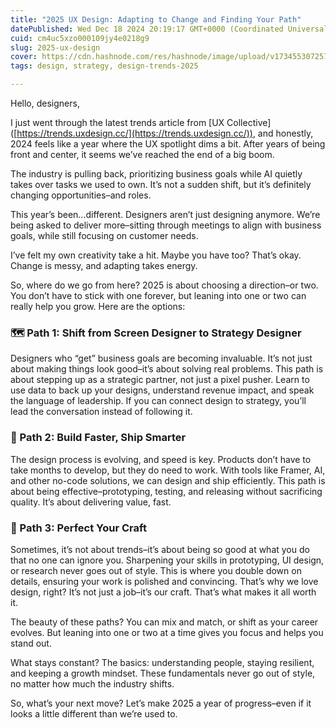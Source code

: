 ```yaml
---
title: "2025 UX Design: Adapting to Change and Finding Your Path"
datePublished: Wed Dec 18 2024 20:19:17 GMT+0000 (Coordinated Universal Time)
cuid: cm4uc5xzo000109jy4e0218g9
slug: 2025-ux-design
cover: https://cdn.hashnode.com/res/hashnode/image/upload/v1734553072573/02d30f21-73b1-47fa-bbff-a1183be777ea.jpeg
tags: design, strategy, design-trends-2025

---
```


Hello, designers,

I just went through the latest trends article from \[UX Collective\]([https://trends.uxdesign.cc/](https://trends.uxdesign.cc/)), and honestly, 2024 feels like a year where the UX spotlight dims a bit. After years of being front and center, it seems we’ve reached the end of a big boom.

The industry is pulling back, prioritizing business goals while AI quietly takes over tasks we used to own. It’s not a sudden shift, but it’s definitely changing opportunities–and roles.

This year’s been…different. Designers aren’t just designing anymore. We’re being asked to deliver more–sitting through meetings to align with business goals, while still focusing on customer needs.

I’ve felt my own creativity take a hit. Maybe you have too? That’s okay. Change is messy, and adapting takes energy.

So, where do we go from here? 2025 is about choosing a direction–or two. You don’t have to stick with one forever, but leaning into one or two can really help you grow. Here are the options:

### **🗺️ Path 1: Shift from Screen Designer to Strategy Designer**

Designers who “get” business goals are becoming invaluable. It’s not just about making things look good–it’s about solving real problems. This path is about stepping up as a strategic partner, not just a pixel pusher. Learn to use data to back up your designs, understand revenue impact, and speak the language of leadership. If you can connect design to strategy, you’ll lead the conversation instead of following it.

### **🚀 Path 2: Build Faster, Ship Smarter**

The design process is evolving, and speed is key. Products don’t have to take months to develop, but they do need to work. With tools like Framer, AI, and other no-code solutions, we can design and ship efficiently. This path is about being effective–prototyping, testing, and releasing without sacrificing quality. It’s about delivering value, fast.

### **🎨 Path 3: Perfect Your Craft**

Sometimes, it’s not about trends–it’s about being so good at what you do that no one can ignore you. Sharpening your skills in prototyping, UI design, or research never goes out of style. This is where you double down on details, ensuring your work is polished and convincing. That’s why we love design, right? It’s not just a job–it’s our craft. That’s what makes it all worth it.

The beauty of these paths? You can mix and match, or shift as your career evolves. But leaning into one or two at a time gives you focus and helps you stand out.

What stays constant? The basics: understanding people, staying resilient, and keeping a growth mindset. These fundamentals never go out of style, no matter how much the industry shifts.

So, what’s your next move? Let’s make 2025 a year of progress–even if it looks a little different than we’re used to.